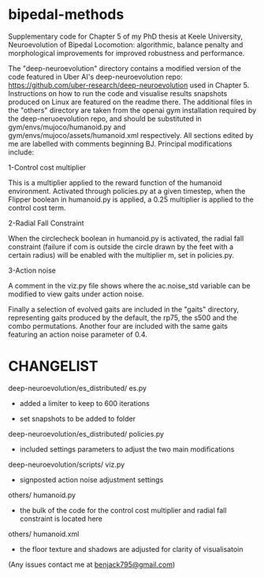 # bipedal-methods
Supplementary code for Chapter 5 of my PhD thesis at Keele University, Neuroevolution of Bipedal Locomotion: algorithmic, balance penalty and morphological improvements for improved robustness and performance.

The "deep-neuroevolution" directory contains a modified version of the code featured in Uber AI's deep-neuroevolution repo: https://github.com/uber-research/deep-neuroevolution used in Chapter 5. Instructions on how to run the code and visualise results snapshots produced on Linux are featured on the readme there. The additional files in the "others" directory are taken from the openai gym installation required by the deep-neruoevolution repo, and should be substituted in gym/envs/mujoco/humanoid.py and  gym/envs/mujoco/assets/humanoid.xml respectively. All sections edited by me are labelled with comments beginning BJ. Principal modifications include:

1-Control cost multiplier

This is a multiplier applied to the reward function of the humanoid environment. Activated through policies.py at a given timestep, when the Flipper boolean in humanoid.py is applied, a 0.25 multiplier is applied to the control cost term.

2-Radial Fall Constraint

When the circlecheck boolean in humanoid.py is activated, the radial fall constraint (failure if com is outside the circle drawn by the feet with a certain radius) will be enabled with the multiplier m, set in policies.py.

3-Action noise

A comment in the viz.py file shows where the ac.noise_std variable can be modified to view gaits under action noise.
 
Finally a selection of evolved gaits are included in the "gaits" directory, representing gaits produced by the default, the rp75, the s500 and the combo permutations. Another four are included with the same gaits featuring an action noise parameter of 0.4. 

CHANGELIST
==========
deep-neuroevolution/es_distributed/ es.py 

  -   added a limiter to keep to 600 iterations
  
  -   set snapshots to be added to folder
  
deep-neuroevolution/es_distributed/ policies.py

  -   included settings parameters to adjust the two main modifications
  
deep-neuroevolution/scripts/ viz.py

  -   signposted action noise adjustment settings 
  
others/ humanoid.py

  -   the bulk of the code for the control cost multiplier and radial fall constraint is located here
	
others/ humanoid.xml

  -   the floor texture and shadows are adjusted for clarity of visualisatoin

(Any issues contact me at benjack795@gmail.com)
